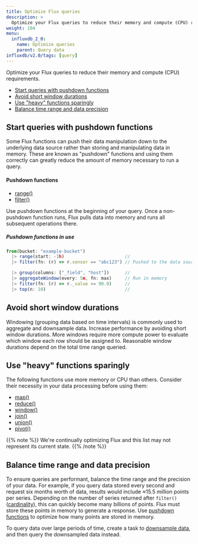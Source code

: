 ```yaml
---
title: Optimize Flux queries
description: >
  Optimize your Flux queries to reduce their memory and compute (CPU) requirements.
weight: 104
menu:
  influxdb_2_0:
    name: Optimize queries
    parent: Query data
influxdb/v2.0/tags: [query]
---
```


Optimize your Flux queries to reduce their memory and compute (CPU) requirements.

- [Start queries with pushdown functions](#start-queries-with-pushdown-functions)
- [Avoid short window durations](#avoid-short-window-durations)
- [Use "heavy" functions sparingly](#use-heavy-functions-sparingly)
- [Balance time range and data precision](#balance-time-range-and-data-precision)

## Start queries with pushdown functions
Some Flux functions can push their data manipulation down to the underlying
data source rather than storing and manipulating data in memory.
These are known as "pushdown" functions and using them correctly can greatly
reduce the amount of memory necessary to run a query.

#### Pushdown functions
- [range()](/influxdb/v2.0/reference/flux/stdlib/built-in/transformations/range/)
- [filter()](/influxdb/v2.0/reference/flux/stdlib/built-in/transformations/filter/)
<!--
[group()](/influxdb/v2.0/reference/flux/stdlib/built-in/transformations/group/)
[count()](/influxdb/v2.0/reference/flux/stdlib/built-in/transformations/aggregates/count/)
[sum()](/influxdb/v2.0/reference/flux/stdlib/built-in/transformations/aggregates/sum/)
[first()](/influxdb/v2.0/reference/flux/stdlib/built-in/transformations/selectors/first/)
[last()](/influxdb/v2.0/reference/flux/stdlib/built-in/transformations/selectors/last/) 
-->

Use pushdown functions at the beginning of your query.
Once a non-pushdown function runs, Flux pulls data into memory and runs all
subsequent operations there.

##### Pushdown functions in use
```js
from(bucket: "example-bucket")
  |> range(start: -1h)                       //
  |> filter(fn: (r) => r.sensor == "abc123") // Pushed to the data source

  |> group(columns: ["_field", "host"])      //
  |> aggregateWindow(every: 5m, fn: max)     // Run in memory
  |> filter(fn: (r) => r._value >= 90.0)     //
  |> top(n: 10)                              //
```

## Avoid short window durations
Windowing (grouping data based on time intervals) is commonly used to aggregate and downsample data.
Increase performance by avoiding short window durations.
More windows require more compute power to evaluate which window each row should be assigned to.
Reasonable window durations depend on the total time range queried.

## Use "heavy" functions sparingly
The following functions use more memory or CPU than others.
Consider their necessity in your data processing before using them:

- [map()](/influxdb/v2.0/reference/flux/stdlib/built-in/transformations/map/)
- [reduce()](/influxdb/v2.0/reference/flux/stdlib/built-in/transformations/aggregates/reduce/)
- [window()](/influxdb/v2.0/reference/flux/stdlib/built-in/transformations/window/)
- [join()](/influxdb/v2.0/reference/flux/stdlib/built-in/transformations/join/)
- [union()](/influxdb/v2.0/reference/flux/stdlib/built-in/transformations/union/)
- [pivot()](/influxdb/v2.0/reference/flux/stdlib/built-in/transformations/pivot/)

{{% note %}}
We're continually optimizing Flux and this list may not represent its current state.
{{% /note %}}

## Balance time range and data precision
To ensure queries are performant, balance the time range and the precision of your data.
For example, if you query data stored every second and request six months worth of data,
results would include ≈15.5 million points per series.  Depending on the number of series returned after `filter()`([cardinality](/influxdb/cloud/reference/glossary/#series-cardinality)), this can quickly become many billions of points.
Flux must store these points in memory to generate a response.  Use [pushdown functions](#pushdown-functions) to optimize how many points are stored in memory.

To query data over large periods of time, create a task to [downsample data](/influxdb/v2.0/process-data/common-tasks/downsample-data/), and then query the downsampled data instead.
